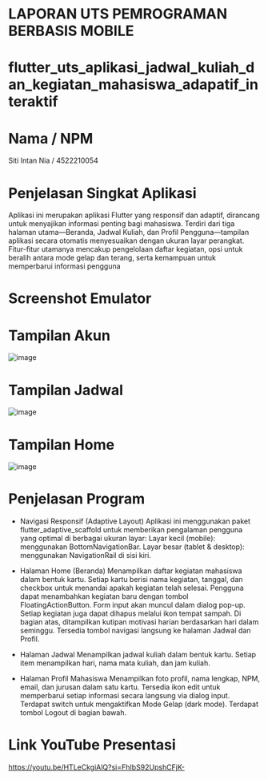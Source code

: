 # LAPORAN UTS PEMROGRAMAN BERBASIS MOBILE
# flutter_uts_aplikasi_jadwal_kuliah_dan_kegiatan_mahasiswa_adapatif_interaktif
# Nama / NPM  
Siti Intan Nia / 4522210054
# Penjelasan Singkat Aplikasi
Aplikasi ini merupakan aplikasi Flutter yang responsif dan adaptif, dirancang untuk menyajikan informasi penting bagi mahasiswa. Terdiri dari tiga halaman utama—Beranda, Jadwal Kuliah, dan Profil Pengguna—tampilan aplikasi secara otomatis menyesuaikan dengan ukuran layar perangkat. Fitur-fitur utamanya mencakup pengelolaan daftar kegiatan, opsi untuk beralih antara mode gelap dan terang, serta kemampuan untuk memperbarui informasi pengguna
# Screenshot Emulator
# Tampilan Akun
![image](https://github.com/user-attachments/assets/473b1f16-7713-4905-afe9-b4615383c4a6)

# Tampilan Jadwal
![image](https://github.com/user-attachments/assets/deea77f1-03c2-4899-9eda-0a6d7250bdcc)

# Tampilan Home
![image](https://github.com/user-attachments/assets/990e23cb-a07a-43cd-aa1f-4d2cd3d1609b)

# Penjelasan Program
- Navigasi Responsif (Adaptive Layout)
  Aplikasi ini menggunakan paket flutter_adaptive_scaffold untuk memberikan pengalaman pengguna yang optimal di berbagai ukuran layar:
  Layar kecil (mobile): menggunakan BottomNavigationBar.
  Layar besar (tablet & desktop): menggunakan NavigationRail di sisi kiri.

- Halaman Home (Beranda)
  Menampilkan daftar kegiatan mahasiswa dalam bentuk kartu.
  Setiap kartu berisi nama kegiatan, tanggal, dan checkbox untuk menandai apakah kegiatan telah selesai.
  Pengguna dapat menambahkan kegiatan baru dengan tombol FloatingActionButton. Form input akan muncul dalam dialog pop-up.
  Setiap kegiatan juga dapat dihapus melalui ikon tempat sampah.
  Di bagian atas, ditampilkan kutipan motivasi harian berdasarkan hari dalam seminggu.
  Tersedia tombol navigasi langsung ke halaman Jadwal dan Profil.

- Halaman Jadwal
  Menampilkan jadwal kuliah dalam bentuk kartu.
  Setiap item menampilkan hari, nama mata kuliah, dan jam kuliah.

- Halaman Profil Mahasiswa
  Menampilkan foto profil, nama lengkap, NPM, email, dan jurusan dalam satu kartu.
  Tersedia ikon edit untuk memperbarui setiap informasi secara langsung via dialog input.
  Terdapat switch untuk mengaktifkan Mode Gelap (dark mode).
  Terdapat tombol Logout di bagian bawah.
    
# Link YouTube Presentasi
https://youtu.be/HTLeCkgiAlQ?si=FhIbS92UpshCFjK-

